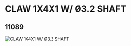 # CLAW 1X4X1 W/ Ø3.2 SHAFT
## 11089
![CLAW 1X4X1 W/ Ø3.2 SHAFT](https://lc-www-live-s.legocdn.com/media/bricks/5/2/6015883.jpg)